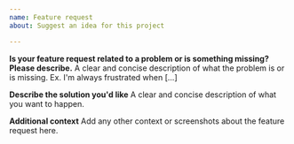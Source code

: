 ```yaml
---
name: Feature request
about: Suggest an idea for this project

---
```


**Is your feature request related to a problem or is something missing?  Please describe.**
A clear and concise description of what the problem is or is missing. Ex.  I'm always frustrated when [...]

**Describe the solution you'd like**
A clear and concise description of what you want to happen.

**Additional context**
Add any other context or screenshots about the feature request here.
